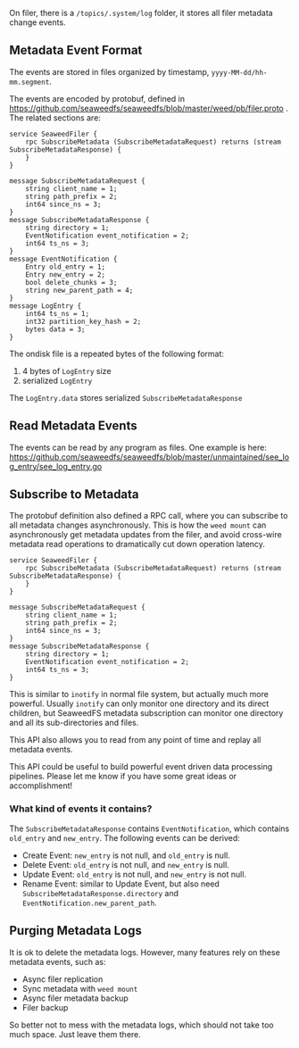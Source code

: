 On filer, there is a `/topics/.system/log` folder, it stores all filer metadata change events.

## Metadata Event Format
The events are stored in files organized by timestamp, `yyyy-MM-dd/hh-mm.segment`.

The events are encoded by protobuf, defined in https://github.com/seaweedfs/seaweedfs/blob/master/weed/pb/filer.proto . The related sections are:
```
service SeaweedFiler {
    rpc SubscribeMetadata (SubscribeMetadataRequest) returns (stream SubscribeMetadataResponse) {
    }
}

message SubscribeMetadataRequest {
    string client_name = 1;
    string path_prefix = 2;
    int64 since_ns = 3;
}
message SubscribeMetadataResponse {
    string directory = 1;
    EventNotification event_notification = 2;
    int64 ts_ns = 3;
}
message EventNotification {
    Entry old_entry = 1;
    Entry new_entry = 2;
    bool delete_chunks = 3;
    string new_parent_path = 4;
}
message LogEntry {
    int64 ts_ns = 1;
    int32 partition_key_hash = 2;
    bytes data = 3;
}

```

The ondisk file is a repeated bytes of the following format:
  1. 4 bytes of `LogEntry` size
  2. serialized `LogEntry`

The `LogEntry.data` stores serialized `SubscribeMetadataResponse`

## Read Metadata Events
The events can be read by any program as files. One example is here: https://github.com/seaweedfs/seaweedfs/blob/master/unmaintained/see_log_entry/see_log_entry.go

## Subscribe to Metadata

The protobuf definition also defined a RPC call, where you can subscribe to all metadata changes asynchronously.
This is how the `weed mount` can asynchronously get metadata updates from the filer, and avoid cross-wire metadata read operations to dramatically cut down operation latency.

```
service SeaweedFiler {
    rpc SubscribeMetadata (SubscribeMetadataRequest) returns (stream SubscribeMetadataResponse) {
    }
}

message SubscribeMetadataRequest {
    string client_name = 1;
    string path_prefix = 2;
    int64 since_ns = 3;
}
message SubscribeMetadataResponse {
    string directory = 1;
    EventNotification event_notification = 2;
    int64 ts_ns = 3;
}
```

This is similar to `inotify` in normal file system, but actually much more powerful. Usually `inotify` can only monitor one directory and its direct children, but SeaweedFS metadata subscription can monitor one directory and all its sub-directories and files.

This API also allows you to read from any point of time and replay all metadata events.

This API could be useful to build powerful event driven data processing pipelines. Please let me know if you have some great ideas or accomplishment!

### What kind of events it contains?

The `SubscribeMetadataResponse` contains `EventNotification`, which contains `old_entry` and `new_entry`. The following events can be derived:

* Create Event: `new_entry` is not null, and `old_entry` is null.
* Delete Event: `old_entry` is not null, and `new_entry` is null.
* Update Event: `old_entry` is not null, and `new_entry` is not null.
* Rename Event: similar to Update Event, but also need `SubscribeMetadataResponse.directory` and `EventNotification.new_parent_path`.

## Purging Metadata Logs
It is ok to delete the metadata logs. However, many features rely on these metadata events, such as:
* Async filer replication
* Sync metadata with `weed mount`
* Async filer metadata backup
* Filer backup

So better not to mess with the metadata logs, which should not take too much space. Just leave them there.
